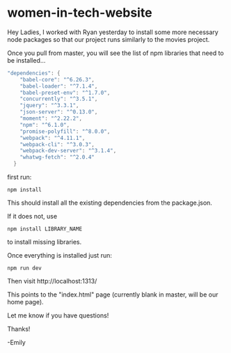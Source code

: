 # women-in-tech-website

Hey Ladies,
I worked with Ryan yesterday to install some more necessary 
node packages so that our project runs similarly to the movies project.

Once you pull from master, you will see the list of npm libraries that need
to be installed...

```java
"dependencies": {
    "babel-core": "^6.26.3",
    "babel-loader": "^7.1.4",
    "babel-preset-env": "^1.7.0",
    "concurrently": "^3.5.1",
    "jquery": "^3.3.1",
    "json-server": "^0.13.0",
    "moment": "^2.22.2",
    "npm": "^6.1.0",
    "promise-polyfill": "^8.0.0",
    "webpack": "^4.11.1",
    "webpack-cli": "^3.0.3",
    "webpack-dev-server": "^3.1.4",
    "whatwg-fetch": "^2.0.4"
  }
```
  
  
first run:  
    
    npm install

This should install all the existing dependencies from the package.json.

If it does not, use

    npm install LIBRARY_NAME
    
to install missing libraries. 


Once everything is installed just run: 

    npm run dev
    
Then visit http://localhost:1313/

This points to the "index.html" page (currently blank in master, will be our home page).

Let me know if you have questions! 

Thanks! 

-Emily


